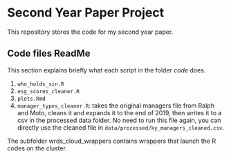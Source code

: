 # Second Year Paper Project
This repository stores the code for my second year paper.

## Code files ReadMe

This section explains briefly what each script in the folder *code* does.

1. `who_holds_sin.R`
2. `esg_scores_cleaner.R`
3. `plots.Rmd`
4. `manager_types_cleaner.R`: takes the original managers file from Ralph and Moto, cleans it and expands it to the end of 2019, then writes it to a csv in the processed data folder. No need to run this file again, you can directly use the cleaned file in `data/processed/ky_managers_cleaned.csv`.

The subfolder wrds_cloud_wrappers contains wrappers that launch the R codes on the cluster.